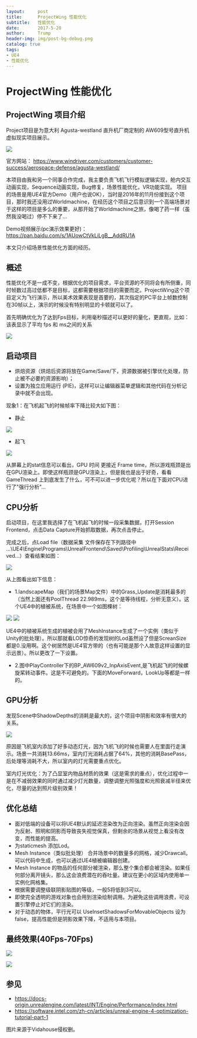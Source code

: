 ```yaml
---
layout:     post
title:      ProjectWing 性能优化
subtitle:   性能优化
date:       2017-5-20
author:     Trump
header-img: img/post-bg-debug.png
catalog: true
tags:
- UE4
- 性能优化
---
```


# ProjectWing 性能优化

## ProjectWing 项目介绍
Project项目是为意大利 Agusta-westland 直升机厂商定制的 AW609型号直升机虚拟现实项目展示。

![](http://mingchuan.wang/img/ProjectWing/4.png)

官方网站： https://www.windriver.com/customers/customer-success/aerospace-defense/agusta-westland/

本项目由我和另一个同事合作完成，我主要负责飞机飞行模拟逻辑实现，舱内交互动画实现，Sequence动画实现，Bug修复，场景性能优化，VR功能实现。
项目的场景是用UE4官方Demo（用户也说OK），当时是2016年的11月份接到这个项目，那时我还没用过Worldmachine，在经历这个项目之后意识到一个高端场景对于这样的项目是多么的重要，从那开始了Worldmachine之旅，像喝了药一样（虽然我没喝过）停不下来了...

Demo视频展示(pc演示效果更好)： https://pan.baidu.com/s/1AUowCtVkLiLgB__AddRU1A

本文只介绍场景性能优化方面的经历。

## 概述

性能优化不是一成不变，根据优化的项目需求，平台资源的不同将会有所侧重，同时帧数过高过低都不是目标，这都需要根据项目的需要而定。ProjectWing这个项目定义为飞行演示，所以美术效果表现是首要的，其次指定的PC平台上帧数控制在30帧以上，演示的时候没有特别明显的卡顿就可以了。

首先明确优化为了达到Fps目标，利用毫秒描述可以更好的量化，更直观，比如：
该表显示了平均 fps 和 ms之间的关系

![](http://mingchuan.wang/img/ProjectWing/5.png)

## 启动项目
- 烘焙资源（烘焙后资源将放在Game/Save/下，资源数据被引擎优化处理，防止被不必要的资源影响）；
- 设置为独立应用运行 (PIE)，这样可以让编辑器菜单逻辑和其他代码在分析记录中就不会出现。

现象1：在飞机起飞的时候帧率下降比较大如下图：

- 静止

![](http://mingchuan.wang/img/ProjectWing/7.png)

- 起飞

![](http://mingchuan.wang/img/ProjectWing/8.png)

从屏幕上的stat信息可以看出，GPU 时间 更接近 Frame time，所以游戏瓶颈是出在GPU渲染上。即使这样瓶颈是GPU渲染上，但是我也是出于好奇，看看GameThread
上到底发生了什么，可不可以进一步优化呢？所以在下面对CPU进行了"强行分析"...

## CPU分析

启动项目，在这里我选择了在飞机起飞的时候一段采集数据，打开Session Frontend，点击Data Capture开始抓取数据，再次点击停止。

完成之后，点Load file（数据采集 文件保存在下列路径中 ...\UE4\Engine\Programs\UnrealFrontend\Saved\Profiling\UnrealStats\Received\...）查看结果如图：

![](http://mingchuan.wang/img/ProjectWing/6.png)

从上图看出如下信息：
- 1.landscapeMap（我们的场景Map文件）中的Grass_Update是消耗最多的（当然上面还有PoolThread 22.989ms，这个是等待线程，分析无意义）。这个UE4中的植被系统，在场景中一个如图棵树：

![](http://mingchuan.wang/img/ProjectWing/9.png)
![](http://mingchuan.wang/img/ProjectWing/10.png)

UE4中的植被系统生成的植被会用了MeshInstance生成了一个实例（类似于Unity的批处理）。所以那就看LOD惊奇的发现树的Lod虽然设了但是ScreanSize
都是0.没用啊。这个树居然是UE4官方带的（也有可能是那个人故意这样设置的显示远景）。所以更改了一下设置。

- 2.图中PlayController下的BP_AW609v2_InpAxisEvent,是飞机起飞的时候螺旋桨转动事件。这是不可避免的。下面的MoveForward，LookUp等都是一样的。

## GPU分析

发现Scene中ShadowDepths的消耗是最大的，这个项目中阴影和效率有很大的关系。

![](http://mingchuan.wang/img/ProjectWing/11.png)

原因是飞机室内添加了好多动态灯光，因为飞机飞的时候也需要人在里面行走演示。场景一共消耗13.66ms，室内灯光消耗占据了64%，其他的消耗BasePass，后处理等消耗不大，所以室内的灯光需要重点优化。

室内灯光优化：为了凸显室内物品材质的效果（这是需求的重点），优化过程中一是在不减弱效果的同时通过减少灯光数量，调整调整光照强度和光照衰减半径来优化，尽量的达到照片级别效果！


## 优化总结
- 面对低端的设备可以将UE4默认的延迟渲染改为正向渲染。虽然正向渲染会因为反射、照明和阴影而导致丧失视觉保真，但剩余的场景从视觉上看没有改变，而性能的提高。
- 为staticmesh 添加Lod。
- Mesh Instance（类似批处理） 合并场景中的数量多的网格，减少Drawcall。可以代码中生成，也可以通过UE4植被编辑器创建。
- Mesh Instance 的物品的任何部分被渲染，那么整个集合都会被渲染。如果任何部分离开镜头，那么这会浪费潜在的吞吐量。建议在更小的区域内使用单一实例化网格集。
- 根据需要调整级联阴影贴图的等级，一般5将低到3可以。
- 即使完全透明的游戏对象也会用到渲染绘制调用。为避免这些调用浪费，可设置引擎停止对它们的渲染。
- 对于动态的物体，平行光可以 UseInsetShadowsForMovableObjects 设为 false，提高性能但是阴影效果下降，不适用与本项目。


## 最终效果(40Fps-70Fps)

![](http://mingchuan.wang/img/ProjectWing/3.png)

![](http://mingchuan.wang/img/ProjectWing/1.png)

## 参见
- https://docs-origin.unrealengine.com/latest/INT/Engine/Performance/index.html
- https://software.intel.com/zh-cn/articles/unreal-engine-4-optimization-tutorial-part-1

图片来源于Vidahouse侵权删。

